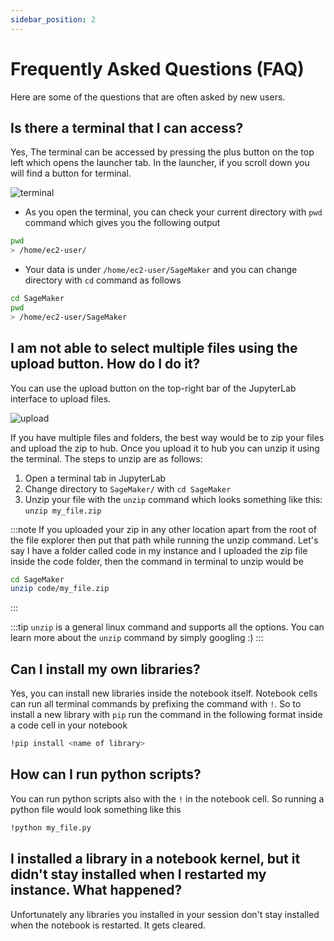 ```yaml
---
sidebar_position: 2
---
```


# Frequently Asked Questions (FAQ)

Here are some of the questions that are often asked by new users.

## Is there a terminal that I can access?

Yes, The terminal can be accessed by pressing the plus button on the top left which opens the launcher tab. In the launcher, if you scroll down you will find a button for terminal.

![terminal](/img/terminal.jpg)

- As you open the terminal, you can check your current directory with `pwd` command which gives you the following output

```bash
pwd
> /home/ec2-user/
```

- Your data is under `/home/ec2-user/SageMaker` and you can change directory with `cd` command as follows

```bash
cd SageMaker
pwd
> /home/ec2-user/SageMaker
```

## I am not able to select multiple files using the upload button. How do I do it?

You can use the upload button on the top-right bar of the JupyterLab interface to upload files.

![upload](/img/upload.jpg)

If you have multiple files and folders, the best way would be to zip your files and upload the zip to hub. Once you upload it to hub you can unzip it using the terminal. The steps to unzip are as follows:

1. Open a terminal tab in JupyterLab
2. Change directory to `SageMaker/` with `cd SageMaker`
3. Unzip your file with the `unzip` command which looks something like this: `unzip my_file.zip`

:::note
If you uploaded your zip in any other location apart from the root of the file explorer then put that path while running the unzip command. Let's say I have a folder called code in my instance and I uploaded the zip file inside the code folder, then the command in terminal to unzip would be

```bash
cd SageMaker
unzip code/my_file.zip
```

:::

:::tip
`unzip` is a general linux command and supports all the options. You can learn more about the `unzip` command by simply googling :)
:::

## Can I install my own libraries?

Yes, you can install new libraries inside the notebook itself. Notebook cells can run all terminal commands by prefixing the command with `!`. So to install a new library with `pip` run the command in the following format inside a code cell in your notebook

```bash
!pip install <name of library>
```

## How can I run python scripts?

You can run python scripts also with the `!` in the notebook cell. So running a python file would look something like this

```bash
!python my_file.py
```

## I installed a library in a notebook kernel, but it didn't stay installed when I restarted my instance. What happened?

Unfortunately any libraries you installed in your session don't stay installed when the notebook is restarted. It gets cleared.
